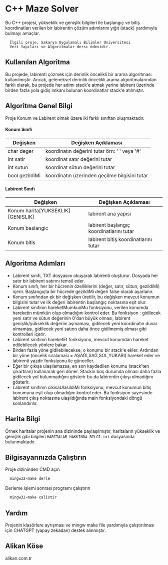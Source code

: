 
# C++ Maze Solver

Bu C++ projesi, yükseklik ve genişlik bilgileri ile başlangıç ve bitiş koordinatları verilen bir labirentin çözüm adımlarını yığıt (stack) yardımıyla bulmayı amaçlar.
 
```http
  İlgili proje, Sakarya Uygulamalı Bilimler Üniversitesi
  Veri Yapıları ve Algoritmalar dersi ödevidir.
```

## Kullanılan Algoritma

Bu projede, labirenti çözmek için derinlik öncelikli bir arama algoritması kullanılmıştır. Ancak, geleneksel derinlik öncelikli arama algoritmalarından farklı olarak, bu projede her adımı stack'e atmak yerine labirent üzerinde birden fazla yola gidiş imkanı bulunan koordinatlar stack'e atılmıştır.






## Algoritma Genel Bilgi

Proje Konum ve Labirent olmak üzere iki farklı sınıftan oluşmaktadır.

#### Konum Sınıfı

| Değişken             | Değişken Açıklaması                                                               |
| ----------------- | ------------------------------------------------------------------ |
| char deger | koordinatın değerini tutar örn: ' ' veya '#'|
| int satir | koordinat satır değerini tutar |
| int sutun | koordinat sütun değerini tutar |
| bool gezildiMi | koordinatın üzerinden geçilme bilgisini tutar |

#### Labirent Sınıfı
| Değişken             | Değişken Açıklaması                                                               |
| ----------------- | ------------------------------------------------------------------ |
| Konum harita[YUKSEKLIK][GENISLIK] | labirent ana yapısı|
| Konum baslangic | labirent başlangıç koordinatlarını tutar |
| Konum bitis | labirent bitiş koordinatlarını tutar |


  
## Algoritma Adımları

- Labirent sınıfı, TXT dosyasını okuyarak labirenti oluşturur. Dosyada her satır bir labirent satırını temsil eder.
- Konum sınıfı, her bir hücrenin özelliklerini (değer, satır, sütun, gezildiMi) içerir. Başlangıçta bir hücrede gezildiMi değeri false olarak ayarlanır.
- Konum sınıfından ek bir değişken üretilir, bu değişken mevcut konumun bilgisini tutar ve ilk değeri labirentin başlangıç noktasına eşit olur.
- Labirent sınıfının hareketMumkunMu fonksiyonu, verilen konumda hareketin mümkün olup olmadığını kontrol eder. Bu fonksiyon : gidilecek yeni satır ve sütun değerinin 0'dan büyük olması, labirent genişlik/yükseklik değerini aşmaması, gidilecek yeni koordinatın duvar olmaması, gidilecek yeni satırın daha önce gidilmemiş olması gibi kontrolleri içerir.
- Labirent sınıfının hareketEt fonksiyonu, mevcut konumdan hareket edilebilecek yönlere bakar.
- Birden fazla yöne gidilebilecekse, o konumu bir stack'e ekler. Ardından bir yöne (öncelik sıralaması = AŞAĞI,SAĞ,SOL,YUKARI) hareket eder ve labirenti yazdir fonksiyonu ile günceller.
- Eğer bir çıkışa ulaşılamazsa, en son kaydedilen konumu (stack'ten çıkartılan) kullanarak geri döner. Stackin boş durumda olması daha fazla gidilecek yol bulunmadığını gösterir bu da labirentin çıkışı olmadığını gösterir.
- Labirent sınıfının cikisaUlasildiMi fonksiyonu, mevcut konumun bitiş konumuna eşit olup olmadığını kontrol eder. Bu fonksiyon sayesinde labirent çıkış noktasına ulaşıldığında main fonksiyondaki döngü sonlandırılır.

  
## Harita Bilgi

Örnek haritalar projenin ana dizininde paylaşılmıştır, haritaların yükseklik ve genişlik gibi bilgileri `HARİTALAR HAKKINDA BİLGİ.txt` dosyasında bulunmaktadır.

## Bilgisayarınızda Çalıştırın

Proje dizininden CMD açın

```bash
  mingw32-make derle
```

Derleme işlemi sonrası programı çalıştırın

```bash
  mingw32-make calistir
```

  
## Yardım

Projenin klasörlere ayrışması ve mingw make file yardımıyla çalıştırılması için CHATGPT (yapay zekadan) destek alınmıştır.
  

## Alikan Köse
alikan.com.tr


  
